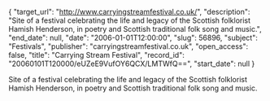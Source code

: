 {
  "target_url": "http://www.carryingstreamfestival.co.uk/", 
  "description": "Site of a festival celebrating the life and legacy of the Scottish folklorist Hamish Henderson, in poetry and Scottish traditional folk song and music.", 
  "end_date": null, 
  "date": "2006-01-01T12:00:00", 
  "slug": 56896, 
  "subject": "Festivals", 
  "publisher": "carryingstreamfestival.co.uk", 
  "open_access": false, 
  "title": "Carrying Stream Festival", 
  "record_id": "20060101T120000/eUZeE9VufOY6QCX/LMTWfQ==", 
  "start_date": null
}

Site of a festival celebrating the life and legacy of the Scottish folklorist Hamish Henderson, in poetry and Scottish traditional folk song and music.